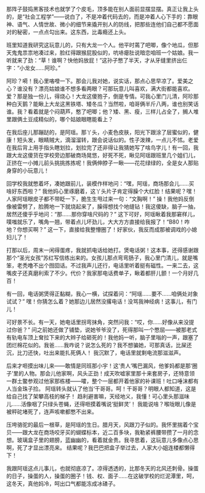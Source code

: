 那阵子鼓捣黑客技术也就学了个皮毛，顶多能在别人面前显摆显摆。真正让我上头的，是“社会工程学”——说白了，不是冲着代码去的，而是冲着人心下手的：靠眼神、语气、人情世故、微小的细节来撬开别人的防线，把那些连他们自己都不愿面对的秘密，一点点勾出来。这东西，比毒瘾还上头。

班里知道我研究这玩意儿的，只有大龙一个人。他平时蔫了吧唧，像个地瓜，但那天鬼鬼祟祟地凑过来，脸红得跟猴屁股似的，吭哧瘪肚说暗恋咱班一个姑娘。我一听就来了劲：“草！谁啊？快他妈放屁！”这孙子憋了半天，才从牙缝里挤出仨字：“小龙女……阿珍。”

阿珍？嗬！我心里咯噔一下。那会儿我对她，说实话，那点心思早凉了。爱美之心？谁没有？漂亮姑娘谁不想多看两眼？可那玩意儿叫喜欢，满大街都能喜欢。爱？那是独一份儿，得烧心！大龙这傻狍子，倒是专情。可我心里门儿清，阿珍那种白天鹅？能瞅上大龙这黑铁塔、矮冬瓜？当然啦，咱哥俩半斤八两，谁也别笑话谁。我？看着就是个闷葫芦，憨了吧唧；他？矮、黑、瘦，三样儿占全了，搁人堆里跟俩土豆成精似的，哪个姑娘眼瞎能看上？

在我后座儿那蹦跶的，是阿瑶。那丫头，小麦色皮肤，阳光下跟涂了层蜜似的，健康！短头发，眼睛贼大，滴溜溜转，跟会说话似的。性子泼辣，一点儿不怵。老爱在我后背上用手指头瞎划拉，划拉完了还非得让我猜她写了啥鸟字儿！有一回，我跟大龙这傻货在学校旁边那破商场晃悠，好死不死，瞅见阿瑶跟班里几个姐们儿，正挤在一小摊儿前头挑挑拣拣呢！我俩伸脖子一瞅——花花绿绿的，全是女人那贴身穿的小玩意儿！

回学校我就憋着坏，凑她跟前儿，装模作样地问：“嘿，阿瑶，商场那会儿……买啥好东西啦？” 我他妈心里琢磨着，这丫头片子肯定得臊个大红脸！结果呢？嘿！人家阿瑶眼皮子都不带眨一下，脆生生甩过来一句：“文胸啊！” 操！我他妈反倒像被雷劈了，脸腾地一下就烧起来了，臊得想找个地缝钻！我这傻缺，脑子一抽，居然还傻乎乎地问：“那……那你穿啥尺码的？” 这下可好，阿瑶瞅着我那窘样儿，噗嗤就乐了，嘴角一翘，带着点儿坏劲儿，大大方方直接给我报了！“B80！咋地？你想买啊？” 这一下，直接给我整懵圈了！好家伙，我反而成那被调戏的小媳妇儿了！

打那以后，周末一闲得蛋疼，我就抓电话给她打。煲电话粥！这本事，还得感谢跟那个“圣光女孩”苏红写信练出来的。女孩儿那点弯弯肠子，我心里门清儿，就是嘴笨，老秃噜不出个囫囵话。不过我声儿还行，电话里听着挺有磁性。一来二去，这嘴皮子还真磨利索了不少。代价？我家那电话费单子，瞅着都肝儿颤！一个月好几百！

有一回，电话粥煲得正黏糊，我心一横，试探着问：“阿瑶……要不……咱俩处对象试试？” 嘿！你猜怎么着？她那边儿居然没撂电话！没骂我神经病！这事儿，有门儿！

可好景不长。有一天，她电话里拐弯抹角，突然问我：“哎，你……好像从来没提过你爸？” 问之前她还做了铺垫，说她爷爷没了，死得那叫一个憋屈——被那老式有轨电车顶上耷拉下来的大辫子给砸死的！我他妈一听，脑子里嗡的一声，跟塞了团烂棉花似的。我爸……我咋说？说怎么死的？我不想骗她，可那真话，比屎还沉，比刀还快，吐出来能扎死俩人！ 我沉默了，电话里就剩电流那滋滋声。

后来才咂摸出味儿来——敢情是同班那小宇！这‘贵人’嘴巴漏风，他爹妈都是那‘圈子’里的人物。那会儿他家啊，风头正劲！成天吹嘘家里那十来套房子，还特意领一群土鳖参观过他家那栋楼——嚯，整个一层都开着他家的补课班！吐口唾沫都有人当金珠子捡。 阿瑶转头就认了他当‘干哥哥。呵！干哥哥？明眼人都知道，这是给自己找了架攀高枝的梯子！ 趋利避害嘛，天经地义，我懂！可心里头那滋味儿……活像咽了只绿头苍蝇，还得咂摸着嘴说‘挺鲜灵’！ 我能说啥？喉咙眼儿像是被秤砣堵死了，连声咳嗽都憋不出来。

压垮骆驼的最后一根草，是阿瑶的生日。腊月天，风跟刀子似的。我怀里揣着个宝贝——跟大龙在商场咬牙买的蝴蝶标本，近二百多块，我勒紧裤腰带攒了一月的念想。玻璃盒子里的翅膀，蓝幽幽的，看着就金贵。我寻思着，这玩意儿多像点心思啊，死了才显出漂亮来。 结果呢？我巴巴把盒子举过去，人家大小姐连楼都懒得下！ 

我跟阿瑶这点儿事儿，也就彻底凉了。凉得透透的，比那冬天的北风还刺骨。操蛋的日子，操蛋的人，操蛋的圈子！钱、权、面子……在这破学校的烂泥潭里，呵，这冬天，真他妈冷，呵出口气都能冻成冰碴子。